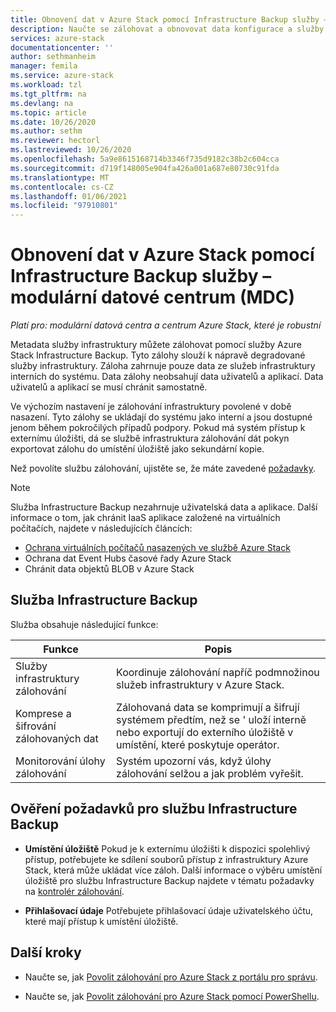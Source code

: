 ```yaml
---
title: Obnovení dat v Azure Stack pomocí Infrastructure Backup služby – MDC
description: Naučte se zálohovat a obnovovat data konfigurace a služby v Azure Stack pomocí služby Infrastructure Backup. Pro modulární datové centrum (MDC).
services: azure-stack
documentationcenter: ''
author: sethmanheim
manager: femila
ms.service: azure-stack
ms.workload: tzl
ms.tgt_pltfrm: na
ms.devlang: na
ms.topic: article
ms.date: 10/26/2020
ms.author: sethm
ms.reviewer: hectorl
ms.lastreviewed: 10/26/2020
ms.openlocfilehash: 5a9e8615168714b3346f735d9182c38b2c604cca
ms.sourcegitcommit: d719f148005e904fa426a001a687e80730c91fda
ms.translationtype: MT
ms.contentlocale: cs-CZ
ms.lasthandoff: 01/06/2021
ms.locfileid: "97910801"
---
```

# <a name="recover-data-in-azure-stack-with-the-infrastructure-backup-service---modular-data-center-mdc"></a>Obnovení dat v Azure Stack pomocí Infrastructure Backup služby – modulární datové centrum (MDC)

*Platí pro: modulární datová centra a centrum Azure Stack, které je robustní*

Metadata služby infrastruktury můžete zálohovat pomocí služby Azure Stack Infrastructure Backup. Tyto zálohy slouží k nápravě degradované služby infrastruktury. Záloha zahrnuje pouze data ze služeb infrastruktury interních do systému. Data zálohy neobsahují data uživatelů a aplikací. Data uživatelů a aplikací se musí chránit samostatně.

Ve výchozím nastavení je zálohování infrastruktury povolené v době nasazení. Tyto zálohy se ukládají do systému jako interní a jsou dostupné jenom během pokročilých případů podpory. Pokud má systém přístup k externímu úložišti, dá se službě infrastruktura zálohování dát pokyn exportovat zálohu do umístění úložiště jako sekundární kopie.

Než povolíte službu zálohování, ujistěte se, že máte zavedené [požadavky](../../operator/azure-stack-backup-reference.md#backup-controller-requirements).

> [!NOTE]
> Služba Infrastructure Backup nezahrnuje uživatelská data a aplikace. Další informace o tom, jak chránit IaaS aplikace založené na virtuálních počítačích, najdete v následujících článcích:
>
> - [Ochrana virtuálních počítačů nasazených ve službě Azure Stack](../../user/azure-stack-manage-vm-protect.md)
> - Ochrana dat Event Hubs časové řady Azure Stack
> - Chránit data objektů BLOB v Azure Stack

## <a name="the-infrastructure-backup-service"></a>Služba Infrastructure Backup

Služba obsahuje následující funkce:

| Funkce                                            | Popis                                                                                                                                                |
|----------------------------------------------------|------------------------------------------------------------------------------------------------------------------------------------------------------------|
| Služby infrastruktury zálohování                     | Koordinuje zálohování napříč podmnožinou služeb infrastruktury v Azure Stack. |
| Komprese a šifrování zálohovaných dat | Zálohovaná data se komprimují a šifrují systémem předtím, než se \' uloží interně nebo exportují do externího úložiště v umístění, které poskytuje operátor.                |
| Monitorování úlohy zálohování                              | Systém upozorní vás, když úlohy zálohování selžou a jak problém vyřešit.                                                                                                |

## <a name="verify-requirements-for-the-infrastructure-backup-service"></a>Ověření požadavků pro službu Infrastructure Backup

- **Umístění úložiště** Pokud je k externímu úložišti k dispozici spolehlivý přístup, potřebujete ke sdílení souborů přístup z infrastruktury Azure Stack, která může ukládat více záloh. Další informace o výběru umístění úložiště pro službu Infrastructure Backup najdete v tématu požadavky na [kontrolér zálohování](../../operator/azure-stack-backup-reference.md#backup-controller-requirements).

- **Přihlašovací údaje** Potřebujete přihlašovací údaje uživatelského účtu, které mají přístup k umístění úložiště.

## <a name="next-steps"></a>Další kroky

- Naučte se, jak [Povolit zálohování pro Azure Stack z portálu pro správu](../../operator/azure-stack-backup-enable-backup-console.md).

- Naučte se, jak [Povolit zálohování pro Azure Stack pomocí PowerShellu](../../operator/azure-stack-backup-enable-backup-powershell.md).
